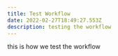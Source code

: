 ```yaml
---
title: Test Workflow
date: 2022-02-27T18:49:27.553Z
description: testing the workflow
---
```

this is how we test the workflow